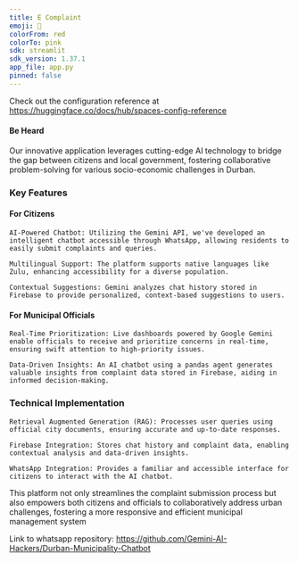 ```yaml
---
title: E Complaint
emoji: 👀
colorFrom: red
colorTo: pink
sdk: streamlit
sdk_version: 1.37.1
app_file: app.py
pinned: false
---
```

Check out the configuration reference at https://huggingface.co/docs/hub/spaces-config-reference


#### Be Heard
Our innovative application leverages cutting-edge AI technology to bridge the gap between citizens and local government, fostering collaborative problem-solving for various socio-economic challenges in Durban.

### Key Features

#### For Citizens

    AI-Powered Chatbot: Utilizing the Gemini API, we've developed an intelligent chatbot accessible through WhatsApp, allowing residents to easily submit complaints and queries.

    Multilingual Support: The platform supports native languages like Zulu, enhancing accessibility for a diverse population.

    Contextual Suggestions: Gemini analyzes chat history stored in Firebase to provide personalized, context-based suggestions to users.

#### For Municipal Officials

    Real-Time Prioritization: Live dashboards powered by Google Gemini enable officials to receive and prioritize concerns in real-time, ensuring swift attention to high-priority issues.

    Data-Driven Insights: An AI chatbot using a pandas agent generates valuable insights from complaint data stored in Firebase, aiding in informed decision-making.

### Technical Implementation

    Retrieval Augmented Generation (RAG): Processes user queries using official city documents, ensuring accurate and up-to-date responses.

    Firebase Integration: Stores chat history and complaint data, enabling contextual analysis and data-driven insights.

    WhatsApp Integration: Provides a familiar and accessible interface for citizens to interact with the AI chatbot.

This platform not only streamlines the complaint submission process but also empowers both citizens and officials to collaboratively address urban challenges, fostering a more responsive and efficient municipal management system

Link to whatsapp repository: https://github.com/Gemini-AI-Hackers/Durban-Municipality-Chatbot
